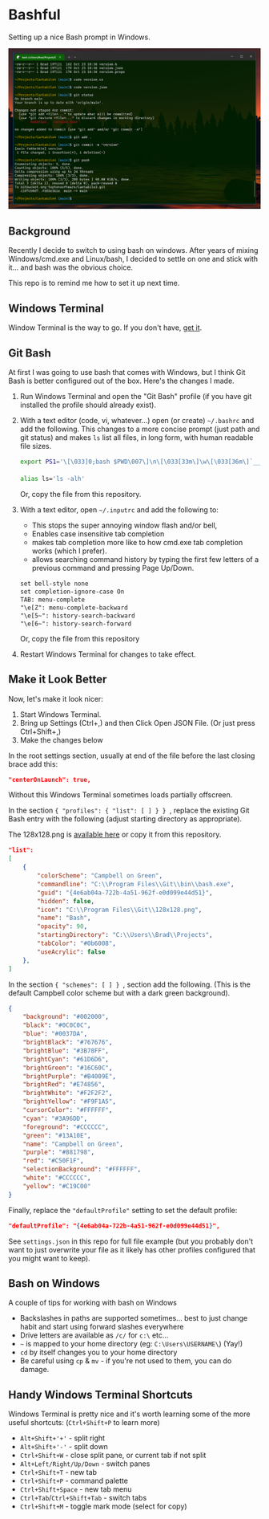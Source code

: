 # Bashful

Setting up a nice Bash prompt in Windows.

![Screen Shot](screenshot@2x.png)



## Background

Recently I decide to switch to using bash on windows.  After years of mixing Windows/cmd.exe 
and Linux/bash, I decided to settle on one and stick with it... and bash was the obvious choice.

This repo is to remind me how to set it up next time.


## Windows Terminal

Window Terminal is the way to go.  If you don't have, [get it](https://learn.microsoft.com/en-us/windows/terminal/install).



## Git Bash

At first I was going to use bash that comes with Windows, but I think Git Bash is better
configured out of the box.  Here's the changes I made.

1. Run Windows Terminal and open the "Git Bash" profile (if you have git installed the profile
   should already exist).

2. With a text editor (code, vi, whatever...) open (or create) `~/.bashrc` and add the following.
   This changes to a more concise prompt (just path and git status) and makes `ls` list all files,
   in long form, with human readable file sizes.

    ```bash
    export PS1='\[\033]0;bash $PWD\007\]\n\[\033[33m\]\w\[\033[36m\]`__git_ps1`\[\033[0m\]$ '

    alias ls='ls -alh'
    ```

   Or, copy the file from this repository.

3. With a text editor, open `~/.inputrc` and add the following to:

    * This stops the super annoying  window flash and/or bell, 
    * Enables case insensitive tab completion
    * makes tab completion more like to how cmd.exe tab completion works (which I prefer).
    * allows searching command history by typing the first few letters of a previous command 
      and pressing Page Up/Down.

    ```
    set bell-style none
    set completion-ignore-case On
    TAB: menu-complete
    "\e[Z": menu-complete-backward
    "\e[5~": history-search-backward
    "\e[6~": history-search-forward
    ```

   Or, copy the file from this repository


4. Restart Windows Terminal for changes to take effect.



## Make it Look Better

Now, let's make it look nicer:

1. Start Windows Terminal.
2. Bring up Settings (Ctrl+,) and then Click Open JSON File.  (Or just press Ctrl+Shift+,)
3. Make the changes below

In the root settings section, usually at end of the file before the last closing brace add this:

```json    
"centerOnLaunch": true,
```

Without this Windows Terminal sometimes loads partially offscreen.

In the section `{ "profiles": { "list": [ ] } } `, replace the existing
Git Bash entry with the following (adjust starting directory as appropriate).

The 128x128.png is [available here](https://github.com/odb/official-bash-logo) or copy it from this repository.

```json
"list": 
[
    {
        "colorScheme": "Campbell on Green",
        "commandline": "C:\\Program Files\\Git\\bin\\bash.exe",
        "guid": "{4e6ab04a-722b-4a51-962f-e0d099e44d51}",
        "hidden": false,
        "icon": "C:\\Program Files\\Git\\128x128.png",
        "name": "Bash",
        "opacity": 90,
        "startingDirectory": "C:\\Users\\Brad\\Projects",
        "tabColor": "#0b6008",
        "useAcrylic": false
    },
]
```

In the section `{ "schemes": [ ] } `, section add the following. (This is the default Campbell 
color scheme but with a dark green background).

```json
{
    "background": "#002000",
    "black": "#0C0C0C",
    "blue": "#0037DA",
    "brightBlack": "#767676",
    "brightBlue": "#3B78FF",
    "brightCyan": "#61D6D6",
    "brightGreen": "#16C60C",
    "brightPurple": "#B4009E",
    "brightRed": "#E74856",
    "brightWhite": "#F2F2F2",
    "brightYellow": "#F9F1A5",
    "cursorColor": "#FFFFFF",
    "cyan": "#3A96DD",
    "foreground": "#CCCCCC",
    "green": "#13A10E",
    "name": "Campbell on Green",
    "purple": "#881798",
    "red": "#C50F1F",
    "selectionBackground": "#FFFFFF",
    "white": "#CCCCCC",
    "yellow": "#C19C00"
}
```

Finally, replace the `"defaultProfile"` setting to set the default profile:

```json
"defaultProfile": "{4e6ab04a-722b-4a51-962f-e0d099e44d51}",
```

See `settings.json` in this repo for full file example (but you probably don't want
to just overwrite your file as it likely has other profiles configured that you 
might want to keep).



## Bash on Windows

A couple of tips for working with bash on Windows

* Backslashes in paths are supported sometimes... best to just change habit and start
  using forward slashes everywhere
* Drive letters are available as `/c/` for `c:\` etc...
* `~` is mapped to your home directory (eg: `C:\Users\USERNAME\`)  (Yay!)
* `cd` by itself changes you to your home directory
* Be careful using `cp` & `mv` - if you're not used to them, you can do damage.


## Handy Windows Terminal Shortcuts

Windows Terminal is pretty nice and it's worth learning some of the more useful 
shortcuts: (`Ctrl+Shift+P` to learn more)

* `Alt+Shift+'+'` - split right
* `Alt+Shift+'-'` - split down
* `Ctrl+Shift+W` - close split pane, or current tab if not split
* `Alt+Left/Right/Up/Down` - switch panes
* `Ctrl+Shift+T` - new tab
* `Ctrl+Shift+P` - command palette
* `Ctrl+Shift+Space` - new tab menu
* `Ctrl+Tab`/`Ctrl+Shift+Tab` - switch tabs
* `Ctrl+Shift+M` - toggle mark mode (select for copy)


